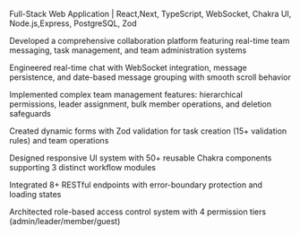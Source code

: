 Full-Stack Web Application | React,Next, TypeScript, WebSocket, Chakra UI, Node.js,Express, PostgreSQL, Zod

Developed a comprehensive collaboration platform featuring real-time team messaging, task management, and team administration systems 

Engineered real-time chat with WebSocket integration, message persistence, and date-based message grouping with smooth scroll behavior

Implemented complex team management features: hierarchical permissions, leader assignment, bulk member operations, and deletion safeguards

Created dynamic forms with Zod validation for task creation (15+ validation rules) and team operations

Designed responsive UI system with 50+ reusable Chakra components supporting 3 distinct workflow modules

Integrated 8+ RESTful endpoints with error-boundary protection and loading states

Architected role-based access control system with 4 permission tiers (admin/leader/member/guest)
